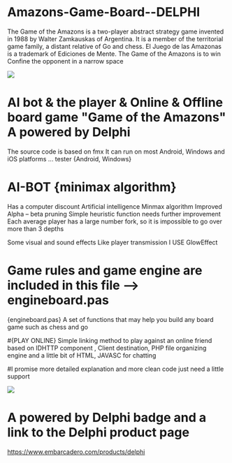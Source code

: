 # Amazons-Game-Board--DELPHI



The Game of the Amazons is a two-player abstract strategy game invented in 1988 by Walter Zamkauskas of Argentina. It is a member of the territorial game family, a distant relative of Go and chess. El Juego de las Amazonas is a trademark of Ediciones de Mente. The Game of the Amazons is
to win Confine the opponent in a narrow space

![](https://github.com/okbach/Amazons-Game-Board---DELPHI/blob/main/Untitled-500--1024.png?raw=true)



# AI bot &amp; the player &amp; Online &amp; Offline board game "Game of the Amazons" A powered by Delphi

The source code is based on fmx
It can run on most Android, Windows and iOS platforms ...
tester {Android, Windows} 

# AI-BOT {minimax algorithm}
Has a computer discount
Artificial intelligence
Minmax algorithm
Improved Alpha – beta pruning
Simple heuristic function needs further improvement
Each average player has a large number fork, so it is impossible to go over more than 3 depths

Some visual and sound effects Like player transmission I USE GlowEffect 

# Game rules and game engine are included in this file --> engineboard.pas
{engineboard.pas}
A set of functions that may help you build any board game such as chess and go

#{PLAY ONLINE} 
Simple linking method to play against an online friend based on IDHTTP component
, Client destination, PHP file organizing engine and a little bit of HTML, JAVASC for chatting


#I promise more detailed explanation and more clean code just need a little support

![](https://github.com/okbach/Amazons-Game-Board---DELPHI/blob/main/Embarcadero%20Delphi%20213px.png?raw=true)
# A powered by Delphi badge and a link to the Delphi product page 
https://www.embarcadero.com/products/delphi
